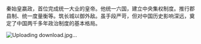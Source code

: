 秦始皇嬴政，首位完成统一大业的皇帝。他统一六国，建立中央集权制度。推行郡县制、统一度量衡等。筑长城以御外敌。虽手段严苛，但对中国历史影响深远，奠定了中国两千多年政治制度的基本格局。

![Uploading download.jpg…]()
